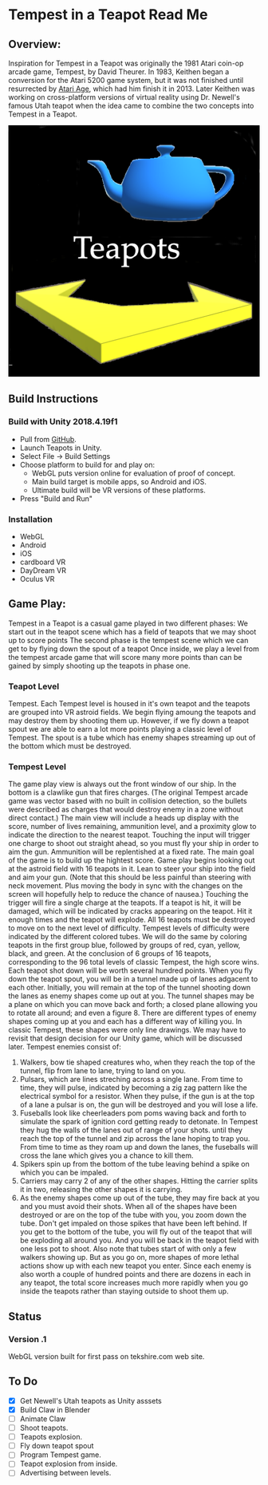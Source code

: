 # Tempest in a Teapot Read Me

## Overview:    
Inspiration for Tempest in a Teapot was originally the 1981 Atari coin-op arcade game, Tempest, by David Theurer.  In 1983, Keithen began a conversion for the Atari 5200 game system, but it was not finished until resurrected by [Atari Age](https://atariage.com/store/index.php?l=product_detail&p=1036), which had him finish it in 2013. Later Keithen was working on cross-platform versions of virtual reality using Dr. Newell's famous Utah teapot when the idea came to combine the two concepts into Tempest in a Teapot.

![Teapots splash screen](ReadMeImages/TeapotsSplash.png)

## Build Instructions
### Build with Unity 2018.4.19f1
* Pull from [GitHub](https://github.com/Tekshire/Teapots).
* Launch Teapots in Unity.
* Select File -> Build Settings
* Choose platform to build for and play on: 
    * WebGL puts version online for evaluation of proof of concept.
    * Main build target is mobile apps, so Android and iOS.
    * Ultimate build will be VR versions of these platforms.
* Press "Build and Run"

### Installation
* WebGL
* Android
* iOS
* cardboard VR
* DayDream VR
* Oculus VR
 
 ## Game Play: 
 Tempest in a Teapot is a casual game played in two different phases: We start out in the teapot scene which has a field of teapots that we may shoot up to score points The second phase is the tempest scene which we can get to by flying down the spout of a teapot Once inside, we play a level from the tempest arcade game that will score many more points than can be gained by simply shooting up the teapots in phase one.
 
 ### Teapot Level
 Tempest. Each Tempest level is housed in it's own teapot and the teapots are grouped into VR astroid fields. We begin flying amoung the teapots and may destroy them by shooting them up. However, if we fly down a teapot spout we are able to earn a lot more points playing a classic level of Tempest. The spout is a tube which has enemy shapes streaming up out of the bottom which must be destroyed.
 
 ### Tempest Level
 
 The game play view is always out the front window of our ship. In the bottom is a clawlike gun that fires charges. (The original Tempest arcade game was vector based with no built in collision detection, so the bullets were described as charges that would destroy enemy in a zone without direct contact.) The main view will include a heads up display with the score, number of lives remaining, ammunition level, and a proximity glow to indicate the direction to the nearest teapot. Touching the input will trigger one charge to shoot out straight ahead, so you must fly your ship in order to aim the gun. Ammunition will be replentished at a fixed rate. The main goal of the game is to build up the hightest score.
 Game play begins looking out at the astroid field with 16 teapots in it. Lean to steer your ship into the field and aim your gun. (Note that this should be less painful than steering with neck movement. Plus moving the body in sync with the changes on the screen will hopefully help to reduce the chance of nausea.) Touching the trigger will fire a single charge at the teapots. If a teapot is hit, it will be damaged, which will be indicated by cracks appearing on the teapot. Hit it enough times and the teapot will explode. All 16 teapots must be destroyed to move on to the next level of difficulty. Tempest levels of difficulty were indicated by the different colored tubes. We will do the same by coloring teapots in the first group blue, followed by groups of red, cyan, yellow, black, and green. At the conclusion of 6 groups of 16 teapots, corresponding to the 96 total levels of classic Tempest, the high score wins. Each teapot shot down will be worth several hundred points.
 When you fly down the teapot spout, you will be in a tunnel made up of lanes adgacent to each other. Initially, you will remain at the top of the tunnel shooting down the lanes as enemy shapes come up out at you. The tunnel shapes may be a plane on which you can move back and forth; a closed plane allowing you to rotate all around; and even a figure 8. There are different types of enemy shapes coming up at you and each has a different way of killing you. In classic Tempest, these shapes were only line drawings. We may have to revisit that design decision for our Unity game, which will be discussed later. Tempest enemies consist of: 
 1. Walkers, bow tie shaped creatures who, when they reach the top of the tunnel, flip from lane to lane, trying to land on you. 
 1. Pulsars, which are lines streching across a single lane. From time to time, they will pulse, indicated by becoming a zig zag pattern like the electrical symbol for a resistor. When they pulse, if the gun is at the top of a lane a pulsar is on, the gun will be destroyed and you will lose a life.
1. Fuseballs look like cheerleaders pom poms waving back and forth to simulate the spark of ignition cord getting ready to detonate. In Tempest they hug the walls of the lanes out of range of your shots. until they reach the top of the tunnel and zip across the lane hoping to trap you. From time to time as they roam up and down the lanes, the fuseballs will cross the lane which gives you a chance to kill them.
1. Spikers spin up from the bottom of the tube leaving behind a spike on which you can be impaled.
 1. Carriers may carry 2 of any of the other shapes. Hitting the carrier splits it in two, releasing the other shapes it is carrying.
 1. As the enemy shapes come up out of the tube, they may fire back at you and you must avoid their shots.
 When all of the shapes have been destroyed or are on the top of the tube with you, you zoom down the tube. Don't get impaled on those spikes that have been left behind. If you get to the bottom of the tube, you will fly out of the teapot that will be exploding all around you. And you will be back in the teapot field with one less pot to shoot. Also note that tubes start of with only a few walkers showing up. But as you go on, more shapes of more lethal actions show up with each new teapot you enter. Since each enemy is also worth a couple of hundred points and there are dozens in each in any teapot, the total score increases much more rapidly when you go inside the teapots rather than staying outside to shoot them up.

## Status
### Version .1
WebGL version built for first pass on tekshire.com web site.

## To Do
- [x] Get Newell's Utah teapots as Unity asssets
- [x] Build Claw in Blender
- [ ] Animate Claw
- [ ] Shoot teapots.
- [ ] Teapots explosion.
- [ ] Fly down teapot spout
- [ ] Program Tempest game.
- [ ] Teapot explosion from inside.
- [ ] Advertising between levels.

